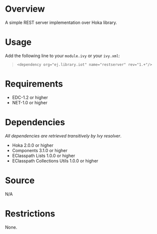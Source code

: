 <!--
	Markdown
	Copyright 2014-2016 IS2T. All rights reserved.
	IS2T PROPRIETARY/CONFIDENTIAL. Use is subject to license terms.
-->

# Overview
A simple REST server implementation over Hoka library.

# Usage
Add the following line to your `module.ivy` or your `ivy.xml`:
> `<dependency org="ej.library.iot" name="restserver" rev="1.+"/>`

# Requirements
  - EDC-1.2 or higher
  - NET-1.0 or higher

# Dependencies
_All dependencies are retrieved transitively by Ivy resolver_.
  - Hoka 2.0.0 or higher
  - Components 3.1.0 or higher
  - EClasspath Lists 1.0.0 or higher
  - EClasspath Collections Utils 1.0.0 or higher

# Source
N/A

# Restrictions
None.